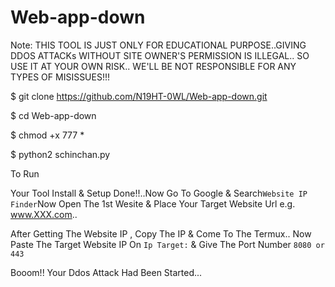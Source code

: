 # Web-app-down


Note: THIS TOOL IS JUST ONLY FOR EDUCATIONAL PURPOSE..GIVING DDOS ATTACKs WITHOUT SITE OWNER'S PERMISSION IS ILLEGAL.. SO USE IT AT YOUR OWN RISK.. WE'LL BE NOT RESPONSIBLE FOR ANY TYPES OF MISISSUES!!!

$ git clone https://github.com/N19HT-0WL/Web-app-down.git

$ cd Web-app-down

$ chmod +x 777 *

$ python2 schinchan.py


To Run



Your Tool Install & Setup Done!!..Now Go To Google & Search`Website IP Finder`Now Open The 1st Wesite & Place Your Target Website Url e.g. www.XXX.com..


After Getting The Website IP , Copy The IP & Come To The Termux.. Now Paste The Target Website IP On `Ip Target:` & Give The Port Number `8080 or 443`

Booom!! Your Ddos Attack Had Been Started...
